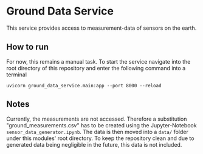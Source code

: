 # Ground Data Service
This service provides access to measurement-data of sensors on the earth.

## How to run
For now, this remains a manual task.
To start the service navigate into the root directory of this repository and enter the following command into a terminal
```
uvicorn ground_data_service.main:app --port 8000 --reload
```

## Notes
Currently, the measurements are not accessed.
Therefore a substitution "ground_measurements.csv" has to be created using the Jupyter-Notebook `sensor_data_generator.ipynb`. The data is then moved into a `data/` folder under this modules' root directory.
To keep the repository clean and due to generated data being negligible in the future, this data is not included.